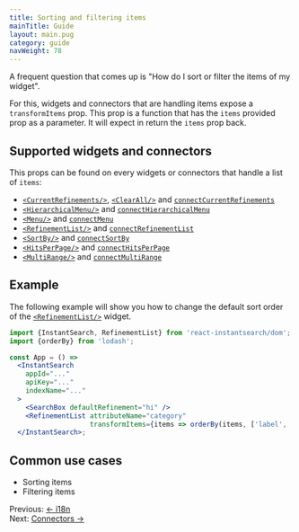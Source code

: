 ```yaml
---
title: Sorting and filtering items
mainTitle: Guide
layout: main.pug
category: guide
navWeight: 78
---
```


A frequent question that comes up is "How do I sort or filter the items of my widget".

For this, widgets and connectors that are handling items expose a `transformItems` prop. This prop is a function that has the `items` provided 
prop as a parameter. It will expect in return the `items` prop back.

## Supported widgets and connectors

This props can be found on every widgets or connectors that handle a list of `items`:
* [`<CurrentRefinements/>`](widgets/CurrentRefinements.html), [`<ClearAll/>`](widgets/ClearAll.html)  and [`connectCurrentRefinements`](connectors/connectCurrentRefinements.html)
* [`<HierarchicalMenu/>`](widgets/HierarchicalMenu.html) and [`connectHierarchicalMenu`](connectors/connectHierarchicalMenu.html)
* [`<Menu/>`](widgets/Menu.html) and [`connectMenu`](connectors/connectMenu.html)
* [`<RefinementList/>`](widgets/RefinementList.html) and [`connectRefinementList`](connectors/connectRefinementList.html)
* [`<SortBy/>`](widgets/SortBy.html) and [`connectSortBy`](connectors/connectSortBy.html)
* [`<HitsPerPage/>`](widgets/HitsPerPage.html) and [`connectHitsPerPage`](connectors/connectHitsPerPage.html)
* [`<MultiRange/>`](widgets/MultiRange.html) and [`connectMultiRange`](connectors/connectMultiRange.html)

## Example

The following example will show you how to change the default sort order of the [`<RefinementList/>`](widgets/RefinementList.html) widget.

```jsx
import {InstantSearch, RefinementList} from 'react-instantsearch/dom';
import {orderBy} from 'lodash';

const App = () =>
  <InstantSearch
    appId="..."
    apiKey="..."
    indexName="..."
  >
    <SearchBox defaultRefinement="hi" />
    <RefinementList attributeName="category"
                    transformItems={items => orderBy(items, ['label', 'count'], ['asc', 'desc'])}/>
  </InstantSearch>;
```

## Common use cases
* Sorting items
* Filtering items

<div class="guide-nav">
    <div class="guide-nav-left">
        Previous: <a href="guide/i18n.html">← i18n</a>
    </div>
    <div class="guide-nav-right">
        Next: <a href="guide/Connectors.html">Connectors →</a>
    </div>
</div>